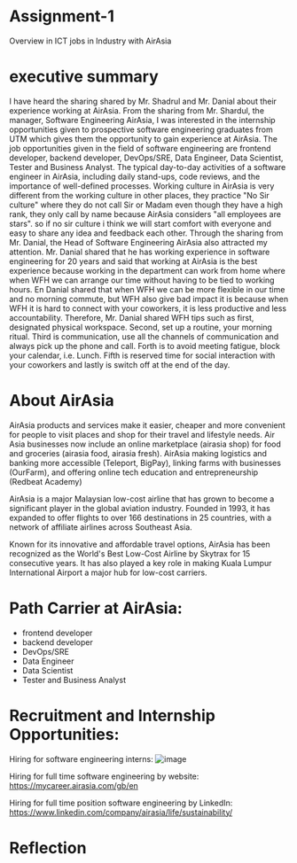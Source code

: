 # Assignment-1
Overview in ICT jobs in Industry with AirAsia

# executive summary
I have heard the sharing shared by Mr. Shadrul and Mr. Danial about their experience working at AirAsia.
From the sharing from Mr. Shardul, the manager, Software Engineering AirAsia, I was interested in the internship opportunities given to prospective software engineering graduates from UTM which gives them the opportunity to gain experience at AirAsia. The job opportunities given in the field of software engineering are frontend developer, backend developer, DevOps/SRE, Data Engineer, Data Scientist, Tester and Business Analyst. The typical day-to-day activities of a software engineer in AirAsia, including daily stand-ups, code reviews, and the importance of well-defined processes.
Working culture in AirAsia is very different from the working culture in other places, they practice "No Sir culture" where they do not call Sir or Madam even though they have a high rank, they only call by name because AirAsia considers "all employees are stars". so if no sir culture i think we will start comfort with everyone and easy to share any idea and feedback each other. Through the sharing from Mr. Danial, the Head of Software Engineering AirAsia also attracted my attention. Mr. Danial shared that he has working experience in software engineering for 20 years and said that working at AirAsia is the best experience because working in the department can work from home where when WFH we can arrange our time without having to be tied to working hours. En Danial shared that when WFH we can be more flexible in our time and no morning commute, but WFH also give bad impact it is because when WFH it is hard to connect with your coworkers, it is less productive and less accountability. Therefore, Mr. Danial shared WFH tips such as first, designated physical workspace. Second, set up a routine, your morning ritual. Third is communication, use all the channels of communication and always pick up the phone and call. Forth is to avoid meeting fatigue, block your calendar, i.e. Lunch. Fifth is reserved time for social interaction with your coworkers and lastly is switch off at the end of the day.


# About AirAsia
AirAsia products and services make it easier, cheaper and more convenient for people to visit places and shop for their travel and lifestyle needs.
Air Asia businesses now include an online marketplace (airasia shop) for food and groceries (airasia food, airasia fresh). AirAsia making logistics and banking more accessible (Teleport, BigPay), linking farms with businesses (OurFarm), and offering online tech education and entrepreneurship (Redbeat Academy)

AirAsia is a major Malaysian low-cost airline that has grown to become a significant player in the global aviation industry. Founded in 1993, it has expanded to offer flights to over 166 destinations in 25 countries, with a network of affiliate airlines across Southeast Asia.   

Known for its innovative and affordable travel options, AirAsia has been recognized as the World's Best Low-Cost Airline by Skytrax for 15 consecutive years. It has also played a key role in making Kuala Lumpur International Airport a major hub for low-cost carriers.   



# Path Carrier at AirAsia:
-  frontend developer
-  backend developer
-  DevOps/SRE
-  Data Engineer
-  Data Scientist
-  Tester and Business Analyst


# Recruitment and Internship Opportunities:
Hiring for software engineering interns:
![image](https://github.com/user-attachments/assets/6b5c5620-4054-4576-8dd0-9e1bda53c6c5)


Hiring for full time software engineering by website:
https://mycareer.airasia.com/gb/en

Hiring for full time position software engineering by LinkedIn:
https://www.linkedin.com/company/airasia/life/sustainability/

# Reflection 
